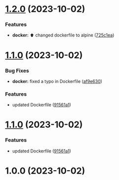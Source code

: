 # [1.2.0](https://github.com/tomerh2001/gitlab-merge-request-pipe/compare/v1.1.0...v1.2.0) (2023-10-02)


### Features

* **docker:** :arrow_up: changed dockerfile to alpine ([725c1ea](https://github.com/tomerh2001/gitlab-merge-request-pipe/commit/725c1ea056e44f6876c27815e1b6d5239104ce7a))

# [1.1.0](https://github.com/tomerh2001/gitlab-merge-request-pipe/compare/v1.0.0...v1.1.0) (2023-10-02)


### Bug Fixes

* **docker:** fixed a typo in Dockerfile ([af9e630](https://github.com/tomerh2001/gitlab-merge-request-pipe/commit/af9e6309ca2e4c65d5b05625853ffd9dbca51608))


### Features

* updated Dockerfile ([91561a1](https://github.com/tomerh2001/gitlab-merge-request-pipe/commit/91561a1b35a915afc23f65348453d078efb9a6a7))

# [1.1.0](https://github.com/tomerh2001/gitlab-merge-request-pipe/compare/v1.0.0...v1.1.0) (2023-10-02)


### Features

* updated Dockerfile ([91561a1](https://github.com/tomerh2001/gitlab-merge-request-pipe/commit/91561a1b35a915afc23f65348453d078efb9a6a7))

# 1.0.0 (2023-10-02)
